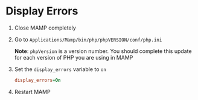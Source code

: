 # Display Errors

1. Close MAMP completely
1. Go to `Applications/Mamp/bin/php/phpVERSION/conf/php.ini`

    **Note**: `phpVersion` is a version number. You should complete this update for each version of PHP you are using in MAMP

1. Set the `display_errors` variable to `on`

    ```ini
    display_errors=On
    ```

1. Restart MAMP
